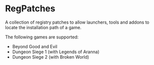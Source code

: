 # RegPatches

A collection of registry patches to allow launchers, tools and addons to locate the installation path of a game.

The following games are supported:

- Beyond Good and Evil
- Dungeon Siege 1 (with Legends of Aranna)
- Dungeon Siege 2 (with Broken World)
